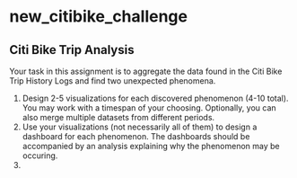 # new_citibike_challenge

## Citi Bike Trip Analysis

Your task in this assignment is to aggregate the data found in the Citi Bike Trip History Logs and find two unexpected phenomena. 

1. Design 2-5 visualizations for each discovered phenomenon (4-10 total). You may work with a timespan of your choosing. Optionally, you can also merge multiple datasets
from different periods. 
2. Use your visualizations (not necessarily all of them) to design a dashboard for each phenomenon. The dashboards should be accompanied by an analysis explaining why the 
phenomenon may be occuring. 
3. 
